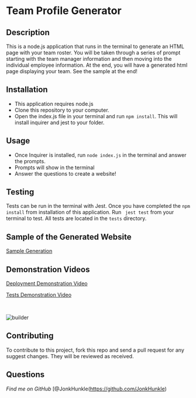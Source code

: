 # Team Profile Generator
  
## Description

This is a node.js application that runs in the terminal to generate an HTML page with your team roster. You will be taken through a series of prompt starting with the team manager information and then moving into the individual employee information. At the end, you will have a generated html page displaying your team. See the sample at the end!

## Installation

- This application requires node.js
- Clone this repository to your computer. 
- Open the index.js file in your terminal and run ```npm install```. This will install inquirer and jest to your folder. 

## Usage

- Once Inquirer is installed, run ```node index.js``` in the terminal and answer the prompts.
- Prompts will show in the terminal
- Answer the questions to create a website!

## Testing 

Tests can be run in the terminal with Jest. Once you have completed the ```npm install``` from installation of this application. Run ``` jest test``` from your terminal to test. All tests are located in the ```tests``` directory.

## Sample of the Generated Website

[Sample Generation](https://jonkhunkle.github.io/teamBuilder/dist/indexfun.html)

## Demonstration Videos

[Deployment Demonstration Video](https://drive.google.com/file/d/1Evf_E47jzneXvAQRS4S4YkQRReOT99Zk/view?usp=sharing)

[Tests Demonstration Video](https://drive.google.com/file/d/1e5-Uarv-KCMZ8ZzTivt7n3yhR0BAPBmX/view?usp=sharing)

<br/>

![builder](https://i.imgur.com/09spSZC.png)

## Contributing
  
To contribute to this project, fork this repo and send a pull request for any suggest changes. They will be reviewed as received.
      
## Questions

*Find me on GitHub* [@JonkHunkle(https://github.com/JonkHunkle)
